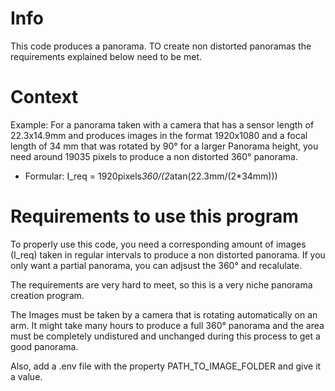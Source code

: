 # Info
This code produces a panorama. TO create non distorted panoramas the requirements explained below need to be met. 



# Context
Example: 
For a panorama taken with a camera that has a sensor length of 22.3x14.9mm and produces images in the format   1920x1080 and a focal length of 34 mm that was rotated by 90° for a larger Panorama height, you need around 19035 pixels to produce a non distorted 360° panorama.

* Formular: I_req = 1920pixels*360/(2*atan(22.3mm/(2*34mm)))

# Requirements to use this program 
To properly use this code, you need a corresponding amount of  images (I_req)  taken in regular intervals to produce a non distorted panorama. If you only want a partial panorama, you can adjsust the 360° and recalulate. 

The requirements are very hard to meet, so this is a very niche panorama creation program. 

The Images must be taken by a camera that is rotating automatically on an arm. It might take many hours to produce a full 360° panorama and the area must be completely undistured and unchanged during this process to get a good panorama. 


Also, add a .env file with the property PATH_TO_IMAGE_FOLDER and give it a value. 